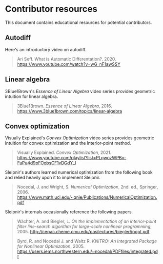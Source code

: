 # Contributor resources

This document contains educational resources for potential contributors.

## Autodiff

Here's an introductory video on autodiff.

> Ari Seff. What is Automatic Differentation?. 2020. https://www.youtube.com/watch?v=wG_nF1awSSY

## Linear algebra

3Blue1Brown's _Essence of Linear Algebra_ video series provides geometric intuition for linear algebra.

> 3Blue1Brown. _Essence of Linear Algebra_, 2016. https://www.3blue1brown.com/topics/linear-algebra

## Convex optimization

Visually Explained's _Convex Optimization_ video series provides geometric intuition for convex optimization and the interior-point method.

> Visually Explained. _Convex Optimization_, 2021. https://www.youtube.com/playlist?list=PLqwozWPBo-FuPu4d9pFOobsCF1vDGdY_I

Sleipnir's authors learned numerical optimization from the following book and relied heavily upon it to implement Sleipnir.

> Nocedal, J. and Wright, S. _Numerical Optimization_, 2nd. ed., Springer, 2006. https://www.math.uci.edu/~qnie/Publications/NumericalOptimization.pdf

Sleipnir's internals occasionally reference the following papers.

> Wächter, A. and Biegler, L. _On the implementation of an interior-point filter line-search algorithm for large-scale nonlinear programming_, 2005. http://cepac.cheme.cmu.edu/pasilectures/biegler/ipopt.pdf
>
> Byrd, R. and Nocedal J. and Waltz R. _KNITRO: An Integrated Package for Nonlinear Optimization_, 2005. https://users.iems.northwestern.edu/~nocedal/PDFfiles/integrated.pdf
